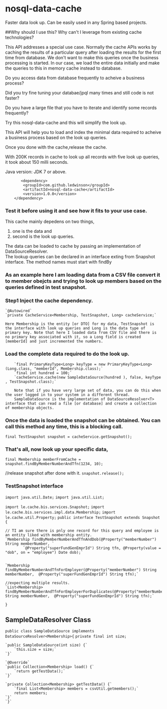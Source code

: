 # nosql-data-cache
Faster data look up. Can be easily used in any Spring based projects.

##Why should I use this? Why can't I leverage from existing cache technologies?
  
  This API addresses a special use case. Normally the cache APIs works by caching the results of a particular query after loading the results for the first time from database. We don't want to make this queries once the business processing is started. In our case, we load the entire data initially and make the queries to this in memory cache instead to database. 

Do you access data from  database frequently to acheive a business process?

Did you try fine tuning your databae/jpql many times and still code is not faster?

Do you have a large file that you have to iterate and identify some records frequently?

Try this nosql-data-cache and this will simplify the look up.

This API will help you to load and index the minimal data required to acheive a business process based on the look up queries.  

Once you done with the cache,release the cache. 

With 200K records in cache to look up all records with five look up queries, it took about 150 milli seconds.

Java version: JDK 7 or above. 

           <dependency>
			<groupId>com.github.ledwinson</groupId>
			<artifactId>nosql-data-cache</artifactId>
			<version>1.0.0</version>
		</dependency>

### Test it before using it and see how it fits to your use case.
  This cache mainly depedens on two things, 
  1) one is the data and 
  2) second is the look up queries.   
  
  The data can be loaded to cache by passing an implementation of DataSourceResolver<T>.  
  The lookup queries can be declared in an interface exting from Snapshot interface. The method names must start with findBy

### As an example here I am loading data from a CSV file convert it to member obejcts and trying to look up members based on the queries defined in test snapshot.

### Step1 Inject the cache dependency.

    `@Autowired`
    `private CacheService<Membership, TestSnapshot, Long> cacheService;`
    
    Here Membership is the entity [or DTO] for my data, TestSnapshot is the interface with look up queries and Long is the data type of primary key. Note that here I loaded data from CSV file and there is no primary key associated with it, so a Long field is created [memberId] and just incremented the numbers.
    
###  Load the complete data required to do the look up.

        `final PrimaryKeyType<Long> keyType = new PrimaryKeyType<Long>(Long.class, "memberId", Membership.class);`
        `final int hundred = 100;`
        `cacheService.cache(new SampleDataSource(hundred ), false, keyType , TestSnapshot.class);`
        
        Note that if you have very large set of data, you can do this when the user logged in to your system in a different thread.
        SampleDataSource is the implementation of DataSourceResolver<T> interface that can read a file [or database] and create a collection of membership objects. 
    
### Once the data is loaded the snapshot can be obtained. You can call this method any time, this is a blocking call.
`final TestSnapshot snapshot = cacheService.getSnapshot();`

### That's all, now look up your specific data,
`final Membership memberFromCache = snapshot.findByMemberNumberAndTfn(1234, 10);`

 //release snapshot after done with it.
 `snapshot.release();`

### TestSnapshot interface

`import java.util.Date;`
`import java.util.List;`

`import le.cache.bis.services.Snapshot;`
`import le.cache.bis.services.impl.data.Membership;`
`import le.cache.util.Property;`
`public interface TestSnapshot extends Snapshot {`

    // TI am sure there is pnly one record for this query and employee is an entity liked with membership entity.
    `Membership findByMemberNumberAndTfnAndDob(@Property("memberNumber") String memberNumber, `
            `@Property("superFundGenEmprId") String tfn, @Property(value = "dob", on = "employee") Date dob);`

    
    `Membership findByMemberNumberAndTfnForEmployer(@Property("memberNumber") String memberNumber,  @Property("superFundGenEmprId") String tfn);`
    
    //expecting multiple results.
    `List<Membership> findByMemberNumberAndTfnForEmployerForDuplicates(@Property("memberNumber") String memberNumber,  @Property("superFundGenEmprId") String tfn);`
`}`


## SampleDataResolver Class

`public class SampleDataSource implements DataSourceResolver<Membership>{`
    `private final int size;`
    
    `public SampleDataSource(int size) {`
        `this.size = size;`
    `}`
        
    `@Override`
    `public Collection<Membership> load() {`
        `return getTestData();`
    `}`
    
    `private Collection<Membership> getTestData() {`
        `final List<Membership> members = csvUtil.getmembers();`
        return members;
    `}`
    `}`
